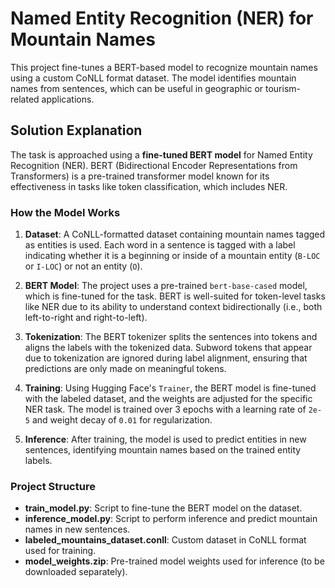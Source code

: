 # Named Entity Recognition (NER) for Mountain Names

This project fine-tunes a BERT-based model to recognize mountain names using a custom CoNLL format dataset. The model identifies mountain names from sentences, which can be useful in geographic or tourism-related applications. 

## Solution Explanation

The task is approached using a **fine-tuned BERT model** for Named Entity Recognition (NER). BERT (Bidirectional Encoder Representations from Transformers) is a pre-trained transformer model known for its effectiveness in tasks like token classification, which includes NER.

### How the Model Works

1. **Dataset**: A CoNLL-formatted dataset containing mountain names tagged as entities is used. Each word in a sentence is tagged with a label indicating whether it is a beginning or inside of a mountain entity (`B-LOC` or `I-LOC`) or not an entity (`O`).
   
2. **BERT Model**: The project uses a pre-trained `bert-base-cased` model, which is fine-tuned for the task. BERT is well-suited for token-level tasks like NER due to its ability to understand context bidirectionally (i.e., both left-to-right and right-to-left).

3. **Tokenization**: The BERT tokenizer splits the sentences into tokens and aligns the labels with the tokenized data. Subword tokens that appear due to tokenization are ignored during label alignment, ensuring that predictions are only made on meaningful tokens.

4. **Training**: Using Hugging Face's `Trainer`, the BERT model is fine-tuned with the labeled dataset, and the weights are adjusted for the specific NER task. The model is trained over 3 epochs with a learning rate of `2e-5` and weight decay of `0.01` for regularization.

5. **Inference**: After training, the model is used to predict entities in new sentences, identifying mountain names based on the trained entity labels.

### Project Structure

- **train_model.py**: Script to fine-tune the BERT model on the dataset.
- **inference_model.py**: Script to perform inference and predict mountain names in new sentences.
- **labeled_mountains_dataset.conll**: Custom dataset in CoNLL format used for training.
- **model_weights.zip**: Pre-trained model weights used for inference (to be downloaded separately).

